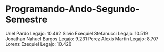 # Programando-Ando-Segundo-Semestre
Uriel Pardo                    Legajo: 10.462
Silvio Exequiel Stefanucci     Legajo: 10.519
Jonathan Nahuel Burgos         Legajo: 9.231
Perez Alexis Martin            Legajo: 8.707
Lorenz Ezequiel                Legajo: 10.426
